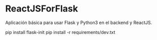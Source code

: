 # ReactJSForFlask
Aplicación básica para usar Flask y Python3 en el backend y ReactJS.

pip install flask-init
pip install -r requirements/dev.txt
